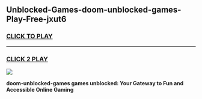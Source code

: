 
## Unblocked-Games-doom-unblocked-games-Play-Free-jxut6
<h3>
<a href="https://premium76.site?title=doom-unblocked-games&ref=23A">CLICK TO PLAY</a></h3>
<hr>

<h3>
<a href="https://premium76.site?title=doom-unblocked-games&ref=23A">CLICK 2 PLAY</a>
  
</h3>

<a href="https://premium76.site?title=doom-unblocked-games&ref=23A"><img src="https://clearcache.store/games.png"></a>


**doom-unblocked-games games unblocked: Your Gateway to Fun and Accessible Online Gaming**
